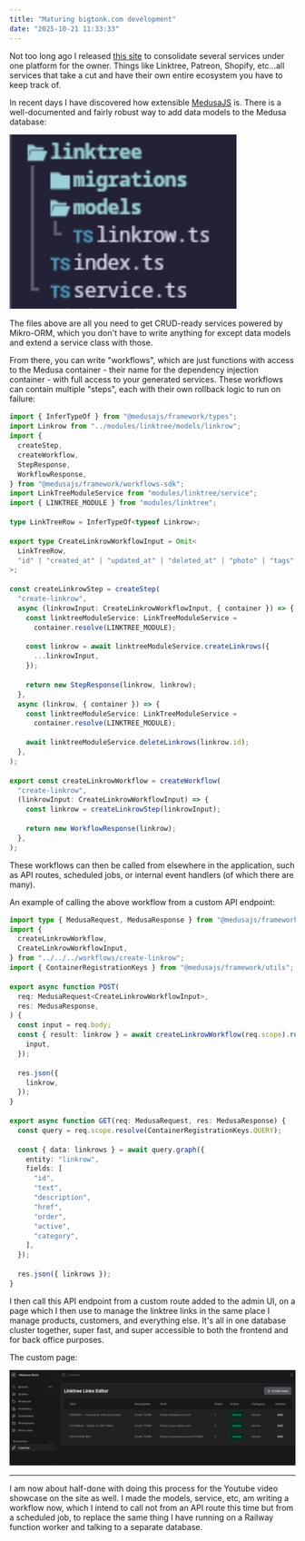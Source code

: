 ```yaml
---
title: "Maturing bigtonk.com development"
date: "2025-10-21 11:33:33"
---
```


Not too long ago I released <a href="https://bigtonk.com">this site</a> to consolidate several services under one platform for the owner. Things like Linktree, Patreon, Shopify, etc...all services that take a cut and have their own entire ecosystem you have to keep track of.

In recent days I have discovered how extensible <a href="https://medusajs.com/">MedusaJS</a> is. There is a well-documented and fairly robust way to add data models to the Medusa database:

<img src="../images/medusa-module.png" alt="files in a medusa module" width=400 />

The files above are all you need to get CRUD-ready services powered by Mikro-ORM, which you don't have to write anything for except data models and extend a service class with those.

From there, you can write "workflows", which are just functions with access to the Medusa container - their name for the dependency injection container - with full access to your generated services. These workflows can contain multiple "steps", each with their own rollback logic to run on failure:

```ts
import { InferTypeOf } from "@medusajs/framework/types";
import Linkrow from "../modules/linktree/models/linkrow";
import {
  createStep,
  createWorkflow,
  StepResponse,
  WorkflowResponse,
} from "@medusajs/framework/workflows-sdk";
import LinkTreeModuleService from "modules/linktree/service";
import { LINKTREE_MODULE } from "modules/linktree";

type LinkTreeRow = InferTypeOf<typeof Linkrow>;

export type CreateLinkrowWorkflowInput = Omit<
  LinkTreeRow,
  "id" | "created_at" | "updated_at" | "deleted_at" | "photo" | "tags"
>;

const createLinkrowStep = createStep(
  "create-linkrow",
  async (linkrowInput: CreateLinkrowWorkflowInput, { container }) => {
    const linktreeModuleService: LinkTreeModuleService =
      container.resolve(LINKTREE_MODULE);

    const linkrow = await linktreeModuleService.createLinkrows({
      ...linkrowInput,
    });

    return new StepResponse(linkrow, linkrow);
  },
  async (linkrow, { container }) => {
    const linktreeModuleService: LinkTreeModuleService =
      container.resolve(LINKTREE_MODULE);

    await linktreeModuleService.deleteLinkrows(linkrow.id);
  },
);

export const createLinkrowWorkflow = createWorkflow(
  "create-linkrow",
  (linkrowInput: CreateLinkrowWorkflowInput) => {
    const linkrow = createLinkrowStep(linkrowInput);

    return new WorkflowResponse(linkrow);
  },
);
```

These workflows can then be called from elsewhere in the application, such as API routes, scheduled jobs, or internal event handlers (of which there are many).

An example of calling the above workflow from a custom API endpoint:

```ts
import type { MedusaRequest, MedusaResponse } from "@medusajs/framework/http";
import {
  createLinkrowWorkflow,
  CreateLinkrowWorkflowInput,
} from "../../../workflows/create-linkrow";
import { ContainerRegistrationKeys } from "@medusajs/framework/utils";

export async function POST(
  req: MedusaRequest<CreateLinkrowWorkflowInput>,
  res: MedusaResponse,
) {
  const input = req.body;
  const { result: linkrow } = await createLinkrowWorkflow(req.scope).run({
    input,
  });

  res.json({
    linkrow,
  });
}

export async function GET(req: MedusaRequest, res: MedusaResponse) {
  const query = req.scope.resolve(ContainerRegistrationKeys.QUERY);

  const { data: linkrows } = await query.graph({
    entity: "linkrow",
    fields: [
      "id",
      "text",
      "description",
      "href",
      "order",
      "active",
      "category",
    ],
  });

  res.json({ linkrows });
}
```

I then call this API endpoint from a custom route added to the admin UI, on a page which I then use to manage the linktree links in the same place I manage products, customers, and everything else. It's all in one database cluster together, super fast, and super accessible to both the frontend and for back office purposes.

The custom page:

<img src="../images/medusa-linktree.png" alt="files in a medusa module" width=800 />

---

I am now about half-done with doing this process for the Youtube video showcase on the site as well. I made the models, service, etc, am writing a workflow now, which I intend to call not from an API route this time but from a scheduled job, to replace the same thing I have running on a Railway function worker and talking to a separate database.
